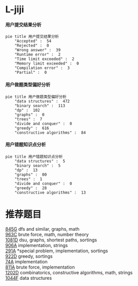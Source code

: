 # L-jiji

<!-- tabs:start -->



#### **用户提交结果分析**

```mermaid
pie title 用户提交结果分析
    "Accepted" :  54
    "Rejected" :  0
    "Wrong answer" :  39
    "Runtime error" :  2
    "Time limit exceeded" :  2
    "Memory limit exceeded" :  0
    "Compilation error" :  3
    "Partial" :  0
```

#### **用户做题类型偏好分析**

```mermaid
pie title 用户做题类型偏好分析
    "data structures" :  472
    "binary search" :  113
    "dp" :  102
    "graphs" :  0
    "trees" :  7
    "divide and conquer" :  0
    "greedy" :  616
    "constructive algorithms" :  84
```
#### **用户错题知识点分析**

```mermaid
pie title 用户错题知识点分析
    "data structures" :  5
    "binary search" :  5
    "dp" :  13
    "graphs" :  00
    "trees" :  1
    "divide and conquer" :  0
    "greedy" :  28
    "constructive algorithms" :  13
```



<!-- tabs:end -->
# 推荐题目
[845G](https://codeforces.com/contest/845/problem/G)		dfs and similar,
                        graphs,
                        math		  
[963C](https://codeforces.com/contest/963/problem/C)		brute force,
                        math,
                        number theory		  
[1081D](https://codeforces.com/contest/1081/problem/D)		dsu,
                        graphs,
                        shortest paths,
                        sortings		  
[906A](https://codeforces.com/contest/906/problem/A)		implementation,
                        strings		  
[291A](https://codeforces.com/contest/291/problem/A)		*special problem,
                        implementation,
                        sortings		  
[922D](https://codeforces.com/contest/922/problem/D)		greedy,
                        sortings		  
[74A](https://codeforces.com/contest/74/problem/A)		implementation		  
[811A](https://codeforces.com/contest/811/problem/A)		brute force,
                        implementation		  
[1202D](https://codeforces.com/contest/1202/problem/D)		combinatorics,
                        constructive algorithms,
                        math,
                        strings		  
[1044F](https://codeforces.com/contest/1044/problem/F)		data structures		  
